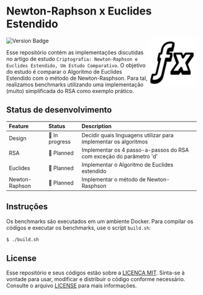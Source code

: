 # Newton-Raphson x Euclides Estendido

<img align="right" width="128px" src="./.media/math.png">

![Version Badge](https://img.shields.io/badge/status-in%20development-red)

Esse repositório contém as implementações discutidas no artigo de estudo `Criptografia: Newton-Raphson e Euclides Estendido, Um Estudo Comparativo`. O objetivo do estudo é comparar o Algoritmo de Euclides Estendido com o método de Newton-Rasphson. Para tal, realizamos benchmarks utilizando uma implementação (muito) simplificada do RSA como exemplo prático.

## Status de desenvolvimento

<!---
:white_check_mark: Done
:black_square_button: In progress
:white_square_button: Planned
--->

| Feature                  | Status                             | Description |
|:-------------------------|:-----------------------------------|:------------|
| Design                   | :black_square_button: In progress  | Decidir quais linguagens utilizar para implementar os algoritmos |
| RSA                      | :white_square_button: Planned      | Implementar os 4 passo-a-passos do RSA com exceção do parâmetro 'd' |
| Euclides                 | :white_square_button: Planned      | Implementar o Algoritmo de Euclides estendido |
| Newton-Raphson           | :white_square_button: Planned      | Implementar o método de Newton-Rasphson |

## Instruções

Os benchmarks são executados em um ambiente Docker. Para compilar os códigos e executar os benchmarks, use o script `build.sh`:

```bash
$ ./build.sh
```

## License

Esse repositório e seus códigos estão sobre a [LICENÇA MIT](http://opensource.org/license/MIT). Sinta-se à vontade para usar, modificar e distribuir o código conforme necessário. Consulte o arquivo [LICENSE](LICENSE) para mais informações.
